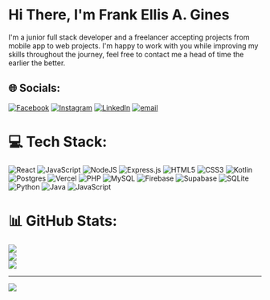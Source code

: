 # Hi There, I'm Frank Ellis A. Gines

I'm a junior full stack developer and a freelancer accepting projects from mobile app to web projects. I'm happy to work with you while improving my skills throughout the journey, feel free to contact me a head of time the earlier the better.<br>

## 🌐 Socials:
[![Facebook](https://img.shields.io/badge/Facebook-%231877F2.svg?logo=Facebook&logoColor=white)](https://facebook.com/frnkgns) [![Instagram](https://img.shields.io/badge/Instagram-%23E4405F.svg?logo=Instagram&logoColor=white)](https://instagram.com/ginesfrank) [![LinkedIn](https://img.shields.io/badge/LinkedIn-%230077B5.svg?logo=linkedin&logoColor=white)](https://linkedin.com/in/gines-frank-ellis-26401a26a) [![email](https://img.shields.io/badge/Email-D14836?logo=gmail&logoColor=white)](mailto:frnk.dvlpr@gmail.com) 

# 💻 Tech Stack:
![React](https://img.shields.io/badge/react-%2320232a.svg?style=for-the-badge&logo=react&logoColor=%2361DAFB) ![JavaScript](https://img.shields.io/badge/javascript-%23323330.svg?style=for-the-badge&logo=javascript&logoColor=%23F7DF1E) ![NodeJS](https://img.shields.io/badge/node.js-6DA55F?style=for-the-badge&logo=node.js&logoColor=white) ![Express.js](https://img.shields.io/badge/express.js-%23404d59.svg?style=for-the-badge&logo=express&logoColor=%2361DAFB) ![HTML5](https://img.shields.io/badge/html5-%23E34F26.svg?style=for-the-badge&logo=html5&logoColor=white) ![CSS3](https://img.shields.io/badge/css3-%231572B6.svg?style=for-the-badge&logo=css3&logoColor=white) ![Kotlin](https://img.shields.io/badge/kotlin-%237F52FF.svg?style=for-the-badge&logo=kotlin&logoColor=white) ![Postgres](https://img.shields.io/badge/postgres-%23316192.svg?style=for-the-badge&logo=postgresql&logoColor=white) ![Vercel](https://img.shields.io/badge/vercel-%23000000.svg?style=for-the-badge&logo=vercel&logoColor=white) ![PHP](https://img.shields.io/badge/php-%23777BB4.svg?style=for-the-badge&logo=php&logoColor=white) ![MySQL](https://img.shields.io/badge/mysql-4479A1.svg?style=for-the-badge&logo=mysql&logoColor=white) ![Firebase](https://img.shields.io/badge/firebase-a08021?style=for-the-badge&logo=firebase&logoColor=ffcd34) ![Supabase](https://img.shields.io/badge/Supabase-3ECF8E?style=for-the-badge&logo=supabase&logoColor=white) ![SQLite](https://img.shields.io/badge/sqlite-%2307405e.svg?style=for-the-badge&logo=sqlite&logoColor=white) ![Python](https://img.shields.io/badge/python-3670A0?style=for-the-badge&logo=python&logoColor=ffdd54) ![Java](https://img.shields.io/badge/java-%23ED8B00.svg?style=for-the-badge&logo=openjdk&logoColor=white) ![JavaScript](https://img.shields.io/badge/javascript-%23323330.svg?style=for-the-badge&logo=javascript&logoColor=%23F7DF1E)

# 📊 GitHub Stats:
![](https://github-readme-stats.vercel.app/api?username=frnkgns&theme=dark&hide_border=false&include_all_commits=false&count_private=true)<br/>
![](https://nirzak-streak-stats.vercel.app/?user=frnkgns&theme=dark&hide_border=false)<br/>
![](https://github-readme-stats.vercel.app/api/top-langs/?username=frnkgns&theme=dark&hide_border=false&include_all_commits=false&count_private=true&layout=compact)

---
[![](https://visitcount.itsvg.in/api?id=frnkgns&icon=0&color=0)](https://visitcount.itsvg.in)

<!-- Proudly created with GPRM ( https://gprm.itsvg.in ) -->
